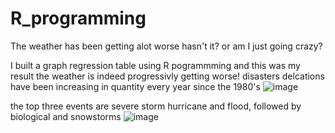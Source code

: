 # R_programming

The weather has been getting alot worse hasn't it? or am I just going crazy? 

I built a graph regression table using R pogrammming and this was my result 
the weather is indeed progressivly getting worse! disasters delcations have been increasing in quantity
every year since the 1980's
![image](https://user-images.githubusercontent.com/30744769/217319682-4130c00e-eae5-4736-9e38-39850188d69b.png)

the top three events are severe storm hurricane and flood, followed by biological and snowstorms
![image](https://user-images.githubusercontent.com/30744769/217320571-f8d6dc23-873e-4a71-b8a9-ad5fc2cfc230.png)
